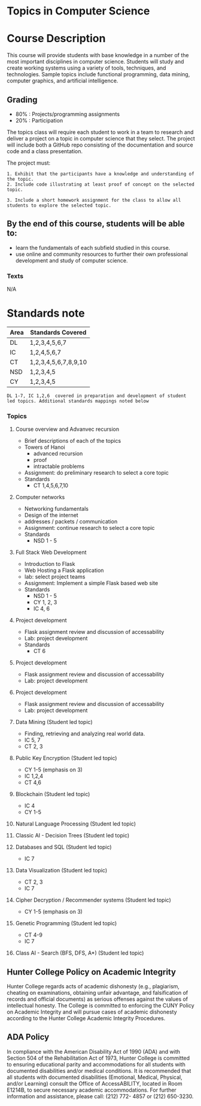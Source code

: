 # Topics in Computer Science

# Course Description

This course will provide students with base knowledge in a number of
the most important disciplines in computer science. Students will
study and create working systems using a variety of tools, techniques,
and technologies.  Sample topics include functional programming, data
mining, computer graphics, and artificial intelligence.

## Grading

 - 80% : Projects/programming assignments
 - 20% : Participation

The topics class will require each student to work in a team to
research and deliver a project on a topic in computer science that
they select. The project will include both a GitHub repo consisting of
the documentation and source code and a class presentation.
	
The project must:

	1. Exhibit that the participants have a knowledge and understanding of the topic.  
    2. Include code illustrating at least proof of concept on the selected topic.
	
	3. Include a short homework assignment for the class to allow all students to explore the selected topic.
	


## By the end of this course, students will be able to:
  - learn the fundamentals of each subfield studied in this course.
  - use online and community resources to further their own professional development and study of computer science.

### Texts

N/A


# Standards note

| Area | Standards Covered    |
|------|----------------------|
| DL   | 1,2,3,4,5,6,7        |
| IC   | 1,2,4,5,6,7          |
| CT   | 1,2,3,4,5,6,7,8,9,10 |
| NSD  | 1,2,3,4,5            |
| CY   | 1,2,3,4,5            |


	DL 1-7, IC 1,2,6  covered in preparation and development of student led topics. Additional standards mappings noted below 
	
### Topics
	
	
1. Course overview and Advanvec recursion
	- Brief descriptions of each of the topics 
	- Towers of Hanoi 
	  - advanced recursion
	  - proof
	  - intractable problems
    - Assignment: do preliminary research to select a core topic
    - Standards
      - CT 1,4,5,6,7,10
1. Computer networks
	- Networking fundamentals
	- Design of the internet
	- addresses / packets / communication
	- Assignment: continue research to select a core topic
	- Standards 
	  - NSD 1 - 5
	
1. Full Stack Web Development
	- Introduction to Flask 
	- Web Hosting a Flask application
	- lab: select project teams
	- Assignment: Implement a simple Flask based web site
	- Standards
      - NSD 1 - 5 
	  - CY 1, 2, 3
	  - IC 4, 6
1. Project development
	- Flask assignment review and discussion of accessability
	- Lab: project development
	- Standards
      - CT 6
1. Project development
	- Flask assignment review and discussion of accessability
	- Lab: project development
1. Project development
	- Flask assignment review and discussion of accessability
	- Lab: project development

1. Data Mining (Student led topic)
	- Finding, retrieving and analyzing real world data.
	- IC 5, 7
	- CT 2, 3

1. Public Key Encryption (Student led topic)
	- CY 1-5 (emphasis on 3)
	- IC 1,2,4
	- CT 4,6
1. Blockchain (Student led topic)
    - IC  4
	- CY 1-5
1. Natural Language Processing (Student led topic)
1. Classic AI - Decision Trees (Student led topic)
1. Databases and SQL (Student led topic)
   	- IC 7

1. Data Visualization (Student led topic)
	- CT 2, 3
	- IC 7 

1. Cipher Decryption / Recommender systems (Student led topic)
	- CY 1-5 (emphasis on 3)
1. Genetic Programming (Student led topic)
	- CT 4-9
	- IC 7
1. Class AI - Search (BFS, DFS, A*) (Student led topic)
  


## Hunter College Policy on Academic Integrity

Hunter College regards acts of academic dishonesty (e.g., plagiarism, cheating on examinations,
obtaining unfair advantage, and falsification of records and official documents) as serious offenses
against the values of intellectual honesty. The College is committed to enforcing the CUNY Policy
on Academic Integrity and will pursue cases of academic dishonesty according to the Hunter College
Academic Integrity Procedures.

## ADA Policy

In compliance with the American Disability Act of 1990 (ADA) and with Section 504 of the
Rehabilitation Act of 1973, Hunter College is committed to ensuring educational parity and
accommodations for all students with documented disabilities and/or medical conditions. It is
recommended that all students with documented disabilities (Emotional, Medical, Physical, and/or
Learning) consult the Office of AccessABILITY, located in Room E1214B, to secure necessary
academic accommodations. For further information and assistance, please call: (212) 772- 4857 or
(212) 650-3230.
